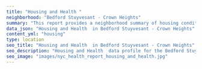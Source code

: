 ```yaml
---
title: "Housing and Health "
neighborhood: "Bedford Stuyvesant - Crown Heights"
summary: "This report provides a neighborhood summary of housing conditions and related health outcomes. It also describes population characteristics that can increase vulnerability to housing hazards."
data_json: "Housing and Health  in Bedford Stuyvesant - Crown Heights"
content_yml: "housing"
type: location
seo_title: "Housing and Health  in Bedford Stuyvesant - Crown Heights"
seo_description: "Housing and Health  data profile for the Bedford Stuyvesant - Crown Heights neighborhood of NYC."
seo_image: "images/nyc_health_report_housing_and_health.jpg"
---
```

